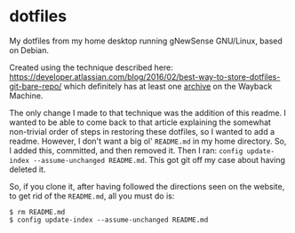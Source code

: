 # dotfiles
My dotfiles from my home desktop running gNewSense GNU/Linux, based on Debian.

Created using the technique described here: https://developer.atlassian.com/blog/2016/02/best-way-to-store-dotfiles-git-bare-repo/ which definitely has at least one [archive](https://web.archive.org/web/20170326125752/https://developer.atlassian.com/blog/2016/02/best-way-to-store-dotfiles-git-bare-repo/) on the Wayback Machine.

The only change I made to that technique was the addition of this readme. I wanted to be able to come back to that article explaining the somewhat non-trivial order of steps in restoring these dotfiles, so I wanted to add a readme. However, I don't want a big ol' `README.md` in my home directory. So, I added this, committed, and then removed it. Then I ran: `config update-index --assume-unchanged README.md`. This got git off my case about having deleted it.

So, if you clone it, after having followed the directions seen on the website, to get rid of the `README.md`, all you must do is:

    $ rm README.md
    $ config update-index --assume-unchanged README.md

